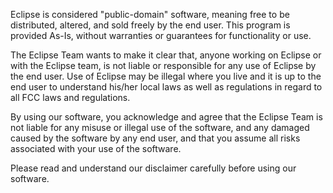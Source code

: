 
Eclipse is considered "public-domain" software, meaning free to be distributed, altered, and sold
freely by the end user. This program is provided As-Is, without warranties or guarantees for functionality
or use. 

The Eclipse Team wants to make it clear that, anyone working on Eclipse or with the Eclipse team, is not liable
or responsible for any use of Eclipse by the end user. Use of Eclipse may be illegal where you live and it is
up to the end user to understand his/her local laws as well as regulations in regard to all FCC laws and regulations.

By using our software, you acknowledge and agree that the Eclipse Team is not liable for any misuse 
or illegal use of the software, and any damaged caused by the software by any end user, and that you assume all risks associated with your use of the software.

Please read and understand our disclaimer carefully before using our software.
